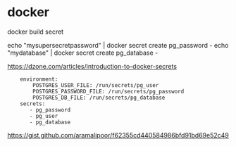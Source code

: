 # docker
docker build secret

echo "mysupersecretpassword" | docker secret create pg_password -
echo "mydatabase" | docker secret create pg_database -

https://dzone.com/articles/introduction-to-docker-secrets

        environment:
            POSTGRES_USER_FILE: /run/secrets/pg_user
            POSTGRES_PASSWORD_FILE: /run/secrets/pg_password
            POSTGRES_DB_FILE: /run/secrets/pg_database
        secrets:
           - pg_password
           - pg_user
           - pg_database


https://gist.github.com/aramalipoor/f62355cd440584986bfd91bd69e52c49
